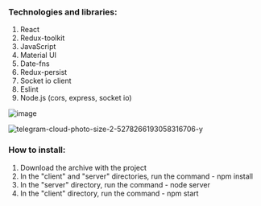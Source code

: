 ### Technologies and libraries:
1. React
2. Redux-toolkit
3. JavaScript
4. Material UI
5. Date-fns
6. Redux-persist
7. Socket io client
8. Eslint
9. Node.js (cors, express, socket io)


![image](https://user-images.githubusercontent.com/93431655/209467790-9a7c30a7-dd55-4ef9-8192-dcd23a9f10aa.png)

![telegram-cloud-photo-size-2-5278266193058316706-y](https://user-images.githubusercontent.com/93431655/209468192-1e1bc148-4ccc-4cd3-b9e7-dbc314ef32b8.jpg)


### How to install:

1. Download the archive with the project
2. In the "client" and "server" directories, run the command - npm install
3. In the "server" directory, run the command - node server
4. In the "client" directory, run the command - npm start
